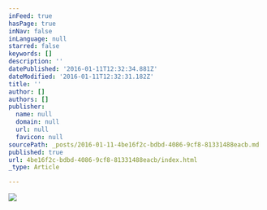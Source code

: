 ```yaml
---
inFeed: true
hasPage: true
inNav: false
inLanguage: null
starred: false
keywords: []
description: ''
datePublished: '2016-01-11T12:32:34.881Z'
dateModified: '2016-01-11T12:32:31.182Z'
title: ''
author: []
authors: []
publisher:
  name: null
  domain: null
  url: null
  favicon: null
sourcePath: _posts/2016-01-11-4be16f2c-bdbd-4086-9cf8-81331488eacb.md
published: true
url: 4be16f2c-bdbd-4086-9cf8-81331488eacb/index.html
_type: Article

---
```

![](https://the-grid-user-content.s3-us-west-2.amazonaws.com/84d81bb0-2098-4745-89a2-75cc28a059d8.jpg)